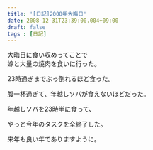 ```yaml
---
title: '[日記]2008年大晦日'
date: 2008-12-31T23:39:00.004+09:00
draft: false
tags : [日記]
---
```


大晦日に食い収めってことで  
嫁と大量の焼肉を食いに行った。  
  

23時過ぎまでぶっ倒れるほど食った。

腹一杯過ぎて、年越しソバが食えないほどだった。

  

年越しソバを23時半に食って、

やっと今年のタスクを全終了した。

  

来年も良い年でありますように。